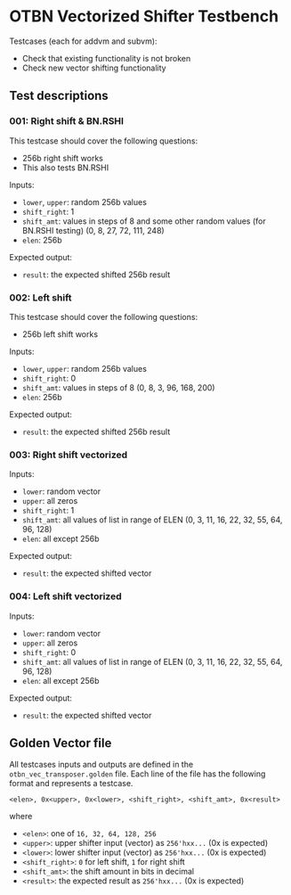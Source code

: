 # OTBN Vectorized Shifter Testbench

Testcases (each for addvm and subvm):
- Check that existing functionality is not broken
- Check new vector shifting functionality

## Test descriptions

### 001: Right shift & BN.RSHI
This testcase should cover the following questions:
- 256b right shift works
- This also tests BN.RSHI

Inputs:
- `lower`, `upper`: random 256b values
- `shift_right`: 1
- `shift_amt`: values in steps of 8 and some other random values (for BN.RSHI testing) (0, 8, 27, 72, 111, 248)
- `elen`: 256b

Expected output:
- `result`: the expected shifted 256b result

### 002: Left shift
This testcase should cover the following questions:
- 256b left shift works

Inputs:
- `lower`, `upper`: random 256b values
- `shift_right`: 0
- `shift_amt`: values in steps of 8 (0, 8, 3, 96, 168, 200)
- `elen`: 256b

Expected output:
- `result`: the expected shifted 256b result

### 003: Right shift vectorized
Inputs:
- `lower`: random vector
- `upper`: all zeros
- `shift_right`: 1
- `shift_amt`: all values of list in range of ELEN (0, 3, 11, 16, 22, 32, 55, 64, 96, 128)
- `elen`: all except 256b

Expected output:
- `result`: the expected shifted vector

### 004: Left shift vectorized
Inputs:
- `lower`: random vector
- `upper`: all zeros
- `shift_right`: 0
- `shift_amt`: all values of list in range of ELEN (0, 3, 11, 16, 22, 32, 55, 64, 96, 128)
- `elen`: all except 256b

Expected output:
- `result`: the expected shifted vector

## Golden Vector file
All testcases inputs and outputs are defined in the `otbn_vec_transposer.golden` file.
Each line of the file has the following format and represents a testcase.
```
<elen>, 0x<upper>, 0x<lower>, <shift_right>, <shift_amt>, 0x<result>
```
where
- `<elen>`: one of `16, 32, 64, 128, 256`
- `<upper>`: upper shifter input (vector) as `256'hxx...` (0x is expected)
- `<lower>`: lower shifter input (vector) as `256'hxx...` (0x is expected)
- `<shift_right>`: `0` for left shift, `1` for right shift
- `<shift_amt>`: the shift amount in bits in decimal
- `<result>`: the expected result as `256'hxx...` (0x is expected)
